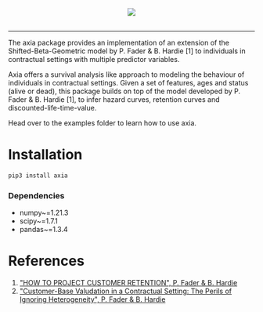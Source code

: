<div align="center">
  <!-- <img src="https://github.com/fmfn/axia/blob/master/.github/axia-logo-2.jpg"><br><br> -->
  <img src="https://github.com/fmfn/axia/blob/master/.github/axia-logo.png"><br><br>
</div>

-----------------

The axia package provides an implementation of an extension  of
the Shifted-Beta-Geometric model by P. Fader & B. Hardie [1] to individuals in
contractual settings with multiple predictor variables.

Axia offers a survival analysis like approach to modeling the
behaviour of individuals in contractual settings. Given a set of features, ages
and status (alive or dead), this package builds on top of the model developed
by P. Fader & B. Hardie [1], to infer hazard curves, retention curves and
discounted-life-time-value.

Head over to the examples folder to learn how to use axia.

Installation
======
```bash
pip3 install axia
```

### Dependencies
* numpy~=1.21.3
* scipy~=1.7.1
* pandas~=1.3.4

References
===
1. ["HOW TO PROJECT CUSTOMER RETENTION", P. Fader & B. Hardie](https://faculty.wharton.upenn.edu/wp-content/uploads/2012/04/Fader_hardie_jim_07.pdf)
2. ["Customer-Base Valudation in a Contractual Setting: The Perils of Ignoring
Heterogeneity", P. Fader & B. Hardie](https://pdfs.semanticscholar.org/d620/c9a463b9d09d433e01ecec4db083bb4a2ac9.pdf?_ga=2.242218690.1394399945.1550257837-1536596951.1529000020)
